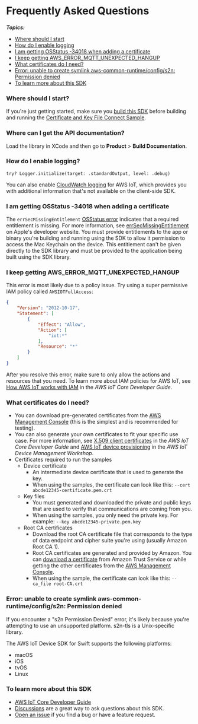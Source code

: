 # Frequently Asked Questions

*__Topics:__*
* [Where should I start](#where-should-i-start)
* [How do I enable logging](#how-do-i-enable-logging)
* [I am getting OSStatus -34018 when adding a certificate](#i-am-getting-osstatus--34018-when-adding-a-certificate)
* [I keep getting AWS_ERROR_MQTT_UNEXPECTED_HANGUP](#i-keep-getting-aws_error_mqtt_unexpected_hangup)
* [What certificates do I need?](#what-certificates-do-i-need)
* [Error: unable to create symlink aws-common-runtime/config/s2n: Permission denied](#error-unable-to-create-symlink-aws-common-runtimeconfigs2n-Permission-denied)
* [To learn more about this SDK](#to-learn-more-about-this-sdk)

### Where should I start?

If you're just getting started, make sure you [build this SDK](https://github.com/aws/aws-iot-device-sdk-swift#build-the-library) before building and running the [Certificate and Key File Connect Sample](https://github.com/aws/aws-iot-device-sdk-swift/tree/main/Samples/Mqtt5ConnectionSamples/CertAndKeyFileConnect).

### Where can I get the API documentation?
Load the library in XCode and then go to **Product** > **Build Documentation**.

### How do I enable logging?

```
try? Logger.initialize(target: .standardOutput, level: .debug)
```
You can also enable [CloudWatch logging](https://docs.aws.amazon.com/iot/latest/developerguide/cloud-watch-logs.html) for AWS IoT, which provides you with additional information that's not available on the client-side SDK.

### I am getting OSStatus -34018 when adding a certificate

The `errSecMissingEntitlement` [OSStatus error](https://www.osstatus.com/search/results?platform=all&framework=all&search=-34018) indicates that a required entitlement is missing. For more information, see [errSecMissingEntitlement](https://developer.apple.com/documentation/security/errsecmissingentitlement) on Apple's developer website. You must provide entitlements to the app or binary you're building and running using the SDK to allow it permission to access the Mac Keychain on the device. This entitlement can't be given directly to the SDK library and must be provided to the application being built using the SDK library.


### I keep getting AWS_ERROR_MQTT_UNEXPECTED_HANGUP

This error is most likely due to a policy issue. Try using a super permissive IAM policy called `AWSIOTFullAccess`:

``` json
{
    "Version": "2012-10-17",
    "Statement": [
        {
            "Effect": "Allow",
            "Action": [
                "iot:*"
            ],
            "Resource": "*"
        }
    ]
}
```

After you resolve this error, make sure to only allow the actions and resources that you need. To learn more about IAM policies for AWS IoT, see [How AWS IoT works with IAM](https://docs.aws.amazon.com/iot/latest/developerguide/security_iam_service-with-iam.html) in the *AWS IoT Core Developer Guide*.

### What certificates do I need?

* You can download pre-generated certificates from the [AWS Management Console](https://console.aws.amazon.com/) (this is the simplest and is recommended for testing).
* You can also generate your own certificates to fit your specific use case. For more information, see [X.509 client certificates](https://docs.aws.amazon.com/iot/latest/developerguide/x509-client-certs.html) in the *AWS IoT Core Developer Guide* and [AWS IoT device provisioning](https://catalog.us-east-1.prod.workshops.aws/workshops/7c2b04e7-8051-4c71-bc8b-6d2d7ce32727/en-US/030-provisioning-options) in the *AWS IoT Device Management Workshop*.
* Certificates required to run the samples
    * Device certificate
        * An intermediate device certificate that is used to generate the key.
        * When using the samples, the certificate can look like this: `--cert abcde12345-certificate.pem.crt`
    * Key files
        * You must generated and downloaded the private and public keys that are used to verify that communications are coming from you.
        * When using the samples, you only need the private key. For example: `--key abcde12345-private.pem.key`
    * Root CA certificates
        * Download the root CA certificate file that corresponds to the type of data endpoint and cipher suite you're using (usually Amazon Root CA 1).
        * Root CA certificates are generated and provided by Amazon. You can [download a certificate](https://www.amazontrust.com/repository/) from Amazon Trust Service or while getting the other certificates from the [AWS Management Console](https://console.aws.amazon.com/).
        * When using the sample, the certificate can look like this: `--ca_file root-CA.crt`


### Error: unable to create symlink aws-common-runtime/config/s2n: Permission denied
If you encounter a "s2n Permission Denied" error, it's likely because you're attempting to use an unsupported platform. s2n-tls is a Unix-specific library.

The AWS IoT Device SDK for Swift supports the following platforms:
* macOS
* iOS
* tvOS
* Linux

### To learn more about this SDK

* [AWS IoT Core Developer Guide](https://docs.aws.amazon.com/iot/latest/developerguide/what-is-aws-iot.html)
* [Discussions](https://github.com/aws/aws-iot-device-sdk-swift/discussions) are a great way to ask questions about this SDK.
* [Open an issue](https://github.com/aws/aws-iot-device-sdk-swift/issues) if you find a bug or have a feature request.
